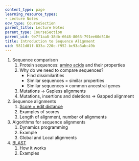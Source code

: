 ```yaml
---
content_type: page
learning_resource_types:
- Lecture Notes
ocw_type: CourseSection
parent_title: Lecture Notes
parent_type: CourseSection
parent_uid: 9e7f1aa8-38db-6648-8063-791ee60d518e
title: Introduction to Sequence Alignment
uid: 5811d01f-833a-220c-f952-bc93a3abc49b
---
```


1.  Sequence comparison
    1.  Protein sequences: [amino acids](http://jenalib.fli-leibniz.de/IMAGE_AA.html) and their properties
    2.  Why do we need to compare sequences?
        *   Find dissimilarities
        *   Similar sequences = similar properties
        *   Similar sequences = common ancestral genes
    3.  Mutations -> Gapless alignments
    4.  Mutations, insertions and deletions -> Gapped alignment
2.  Sequence alignments
    1.  [Score = edit distance](http://www.cs.princeton.edu/courses/archive/spr05/cos126/assignments/sequence.html)
    2.  Examples of scores
    3.  Length of alignment, number of alignments
3.  Algorithms for sequence alignments
    1.  Dynamics programming
    2.  Example
    3.  Global and Local alignments
4.  [BLAST](http://www.ncbi.nlm.nih.gov/BLAST/)
    1.  How it works
    2.  Examples